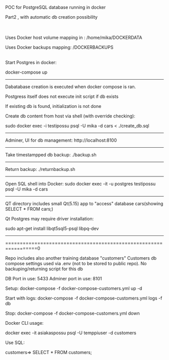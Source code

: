 POC for PostgreSQL database running in docker

Part2 , with automatic db creation possibility

<br>
<br>
Uses Docker host volume mapping in : /home/mika/DOCKERDATA

Uses Docker backups mapping: /DOCKERBACKUPS
<br>
<br>

Start Postgres in docker:

docker-compose up

--------------------------------------------------

Dabatabase creation is executed when docker compose is ran.

Postgress itself does not execute init script if db exists

If existing db is found, initialization is not done

Create db content from host via shell (with override checking):

sudo docker exec -i testipossu psql -U mika -d cars < ./create_db.sql

---------------------------------------------------

Adminer, UI for db management: http://localhost:8100

----------------------------------------------------

Take timestampped db backup:
./backup.sh

----------------------------------------------------

Return backup:
./returnbackup.sh

----------------------------------------------------

Open SQL shell into Docker:
sudo docker exec -it -u postgres testipossu psql -U mika -d cars


------------------------------------------
QT directory includes small Qt(5.15) app to "access" database cars(showing SELECT * FROM cars;)

Qt Postgres may require driver installation:

sudo apt-get install libqt5sql5-psql libpq-dev

------------------------------------------------------------------
=================================================================0

Repo includes also another training database "customers" 
Customers db compose settings used via .env (not to be stored to public repo). No backuping/returning script for this db

DB Port in use: 5433
Adminer port in use: 8101

Setup:
docker-compose -f docker-compose-customers.yml up -d

Start with logs:
docker-compose -f docker-compose-customers.yml logs -f db


Stop:
docker-compose -f docker-compose-customers.yml down



Docker CLI usage:

docker exec -it asiakaspossu psql -U temppiuser -d customers

Use SQL:

customers=> SELECT * FROM customers;
